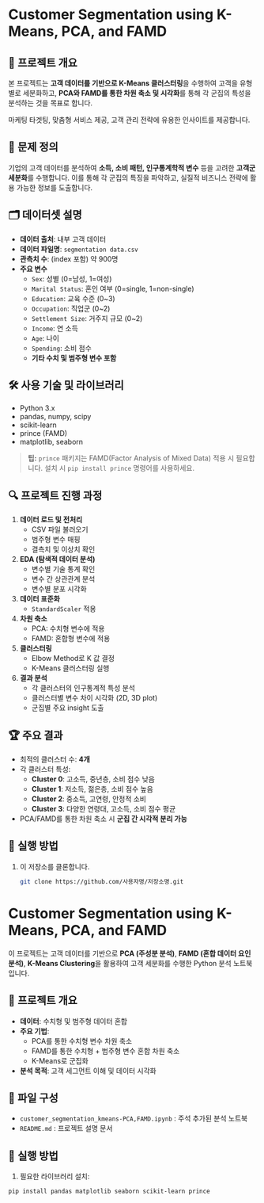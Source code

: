 # Customer Segmentation using K-Means, PCA, and FAMD

## 📌 프로젝트 개요
본 프로젝트는 **고객 데이터를 기반으로 K-Means 클러스터링**을 수행하여 고객을 유형별로 세분화하고, **PCA와 FAMD를 통한 차원 축소 및 시각화**를 통해 각 군집의 특성을 분석하는 것을 목표로 합니다.

마케팅 타겟팅, 맞춤형 서비스 제공, 고객 관리 전략에 유용한 인사이트를 제공합니다.

## 🎯 문제 정의
기업의 고객 데이터를 분석하여 **소득, 소비 패턴, 인구통계학적 변수** 등을 고려한 **고객군 세분화**를 수행합니다. 이를 통해 각 군집의 특징을 파악하고, 실질적 비즈니스 전략에 활용 가능한 정보를 도출합니다.

## 🗂️ 데이터셋 설명
- **데이터 출처**: 내부 고객 데이터
- **데이터 파일명**: `segmentation data.csv`
- **관측치 수**: (index 포함) 약 900명
- **주요 변수**
  - `Sex`: 성별 (0=남성, 1=여성)
  - `Marital Status`: 혼인 여부 (0=single, 1=non-single)
  - `Education`: 교육 수준 (0~3)
  - `Occupation`: 직업군 (0~2)
  - `Settlement Size`: 거주지 규모 (0~2)
  - `Income`: 연 소득
  - `Age`: 나이
  - `Spending`: 소비 점수
  - **기타 수치 및 범주형 변수 포함**

## 🛠️ 사용 기술 및 라이브러리
- Python 3.x
- pandas, numpy, scipy
- scikit-learn
- prince (FAMD)
- matplotlib, seaborn

> **팁:** `prince` 패키지는 FAMD(Factor Analysis of Mixed Data) 적용 시 필요합니다. 설치 시 `pip install prince` 명령어를 사용하세요.

## 🔍 프로젝트 진행 과정
1. **데이터 로드 및 전처리**
   - CSV 파일 불러오기
   - 범주형 변수 매핑
   - 결측치 및 이상치 확인
2. **EDA (탐색적 데이터 분석)**
   - 변수별 기술 통계 확인
   - 변수 간 상관관계 분석
   - 변수별 분포 시각화
3. **데이터 표준화**
   - `StandardScaler` 적용
4. **차원 축소**
   - PCA: 수치형 변수에 적용
   - FAMD: 혼합형 변수에 적용
5. **클러스터링**
   - Elbow Method로 K 값 결정
   - K-Means 클러스터링 실행
6. **결과 분석**
   - 각 클러스터의 인구통계적 특성 분석
   - 클러스터별 변수 차이 시각화 (2D, 3D plot)
   - 군집별 주요 insight 도출

## 🏆 주요 결과
- 최적의 클러스터 수: **4개**
- 각 클러스터 특성:
  - **Cluster 0**: 고소득, 중년층, 소비 점수 낮음
  - **Cluster 1**: 저소득, 젊은층, 소비 점수 높음
  - **Cluster 2**: 중소득, 고연령, 안정적 소비
  - **Cluster 3**: 다양한 연령대, 고소득, 소비 점수 평균
- PCA/FAMD를 통한 차원 축소 시 **군집 간 시각적 분리 가능**

## 🚀 실행 방법
1. 이 저장소를 클론합니다.
   ```bash
   git clone https://github.com/사용자명/저장소명.git

# Customer Segmentation using K-Means, PCA, and FAMD

이 프로젝트는 고객 데이터를 기반으로 **PCA (주성분 분석)**, **FAMD (혼합 데이터 요인 분석)**, **K-Means Clustering**을 활용하여 고객 세분화를 수행한 Python 분석 노트북입니다.

## 📌 프로젝트 개요

- **데이터**: 수치형 및 범주형 데이터 혼합
- **주요 기법**:
  - PCA를 통한 수치형 변수 차원 축소
  - FAMD를 통한 수치형 + 범주형 변수 혼합 차원 축소
  - K-Means로 군집화
- **분석 목적**: 고객 세그먼트 이해 및 데이터 시각화

## 📂 파일 구성

- `customer_segmentation_kmeans-PCA,FAMD.ipynb` : 주석 추가된 분석 노트북
- `README.md` : 프로젝트 설명 문서

## 🏃 실행 방법

1. 필요한 라이브러리 설치:

```bash
pip install pandas matplotlib seaborn scikit-learn prince
